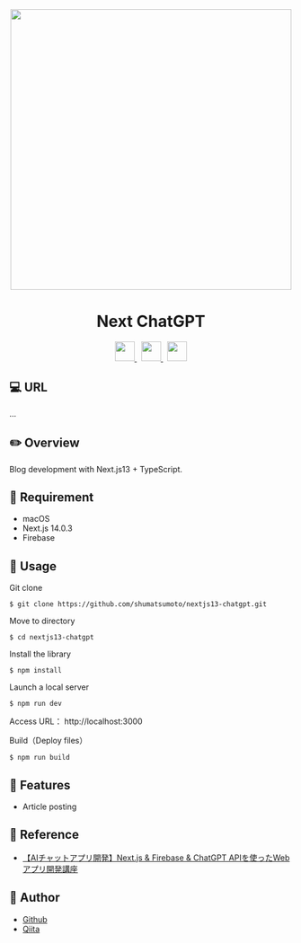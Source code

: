 <div align="center">
  <img src="https://user-images.githubusercontent.com/11171872/203345580-40a14fa9-b1f0-4c29-a042-138ff78f7d9b.jpg" width="500">
</div>

<h1 align="center">Next ChatGPT</h1>

<div align="center">
  <a href="https://nextjs.org/">
    <img src="https://user-images.githubusercontent.com/11171872/113247237-92a71b80-92f5-11eb-8f09-6047f4c4b441.png" height="35">
  </a>&nbsp;
  <a href="https://www.typescriptlang.org/">
    <img src="https://user-images.githubusercontent.com/11171872/113466643-6071f700-9478-11eb-9c13-52c84abd80c7.png" height="35">
  </a>&nbsp;
  <a href="https://firebase.google.com/?hl=ja">
    <img src="https://github.com/shumatsumoto/react-poke-api-app/assets/11171872/395bd5d0-7b34-4399-bd69-616a132acd12" height="35">
  </a>
</div>

## :computer: URL

...

## :pencil2: Overview

Blog development with Next.js13 + TypeScript.

## :hammer: Requirement

- macOS
- Next.js 14.0.3
- Firebase

## :pushpin: Usage

Git clone
```
$ git clone https://github.com/shumatsumoto/nextjs13-chatgpt.git
```
Move to directory
```
$ cd nextjs13-chatgpt
```
Install the library
```
$ npm install
```
Launch a local server
```
$ npm run dev
```

Access URL： 
http://localhost:3000

Build（Deploy files）
```
$ npm run build
```

## :railway_car: Features

- Article posting

## :green_book: Reference

- [【AIチャットアプリ開発】Next.js & Firebase & ChatGPT APIを使ったWebアプリ開発講座](https://www.udemy.com/course/chatgpt-api-chatapplication-webapp/)

## :hatching_chick: Author

- [Github](https://github.com/shumatsumoto)
- [Qiita](https://qiita.com/ShuMatsumoto)
